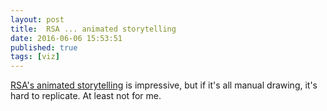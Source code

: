 ```yaml
---
layout: post
title:  RSA ... animated storytelling
date: 2016-06-06 15:53:51
published: true
tags: [viz]
---
```


[RSA's animated storytelling](https://www.youtube.com/watch?v=cqw70hT_ANU&feature=youtu.be) is impressive, but if it's all manual drawing, it's hard to replicate. At least not for me. 
